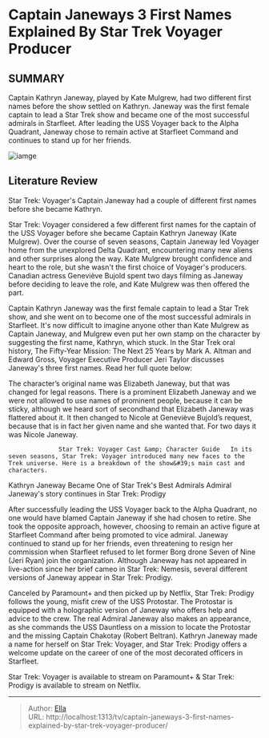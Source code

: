 # Captain Janeways 3 First Names Explained By Star Trek Voyager Producer


## SUMMARY 



  Captain Kathryn Janeway, played by Kate Mulgrew, had two different first names before the show settled on Kathryn.   Janeway was the first female captain to lead a Star Trek show and became one of the most successful admirals in Starfleet.   After leading the USS Voyager back to the Alpha Quadrant, Janeway chose to remain active at Starfleet Command and continues to stand up for her friends.  

![iamge](https://static1.srcdn.com/wordpress/wp-content/uploads/2024/01/star-trek-voyager-captain-janeway-3-first-names.jpg)

## Literature Review
Star Trek: Voyager&#39;s Captain Janeway had a couple of different first names before she became Kathryn.




Star Trek: Voyager considered a few different first names for the captain of the USS Voyager before she became Captain Kathryn Janeway (Kate Mulgrew). Over the course of seven seasons, Captain Janeway led Voyager home from the unexplored Delta Quadrant, encountering many new aliens and other surprises along the way. Kate Mulgrew brought confidence and heart to the role, but she wasn&#39;t the first choice of Voyager&#39;s producers. Canadian actress Geneviève Bujold spent two days filming as Janeway before deciding to leave the role, and Kate Mulgrew was then offered the part.




Captain Kathryn Janeway was the first female captain to lead a Star Trek show, and she went on to become one of the most successful admirals in Starfleet. It&#39;s now difficult to imagine anyone other than Kate Mulgrew as Captain Janeway, and Mulgrew even put her own stamp on the character by suggesting the first name, Kathryn, which stuck. In the Star Trek oral history, The Fifty-Year Mission: The Next 25 Years by Mark A. Altman and Edward Gross, Voyager Executive Producer Jeri Taylor discusses Janeway&#39;s three first names. Read her full quote below:


The character’s original name was Elizabeth Janeway, but that was changed for legal reasons. There is a prominent Elizabeth Janeway and we were not allowed to use names of prominent people, because it can be sticky, although we heard sort of secondhand that Elizabeth Janeway was flattered about it. It then changed to Nicole at Geneviève Bujold’s request, because that is in fact her given name and she wanted that. For two days it was Nicole Janeway.





                  Star Trek: Voyager Cast &amp; Character Guide   In its seven seasons, Star Trek: Voyager introduced many new faces to the Trek universe. Here is a breakdown of the show&#39;s main cast and characters.    


 Kathryn Janeway Became One of Star Trek&#39;s Best Admirals 
Admiral Janeway&#39;s story continues in Star Trek: Prodigy
         

After successfully leading the USS Voyager back to the Alpha Quadrant, no one would have blamed Captain Janeway if she had chosen to retire. She took the opposite approach, however, choosing to remain an active figure at Starfleet Command after being promoted to vice admiral. Janeway continued to stand up for her friends, even threatening to resign her commission when Starfleet refused to let former Borg drone Seven of Nine (Jeri Ryan) join the organization. Although Janeway has not appeared in live-action since her brief cameo in Star Trek: Nemesis, several different versions of Janeway appear in Star Trek: Prodigy.




Canceled by Paramount&#43; and then picked up by Netflix, Star Trek: Prodigy follows the young, misfit crew of the USS Protostar. The Protostar is equipped with a holographic version of Janeway who offers help and advice to the crew. The real Admiral Janeway also makes an appearance, as she commands the USS Dauntless on a mission to locate the Protostar and the missing Captain Chakotay (Robert Beltran). Kathryn Janeway made a name for herself on Star Trek: Voyager, and Star Trek: Prodigy offers a welcome update on the career of one of the most decorated officers in Starfleet.



Star Trek: Voyager is available to stream on Paramount&#43; &amp; Star Trek: Prodigy is available to stream on Netflix.






---

> Author: [Ella](https://instagram.hk.cn/)  
> URL: http://localhost:1313/tv/captain-janeways-3-first-names-explained-by-star-trek-voyager-producer/  

